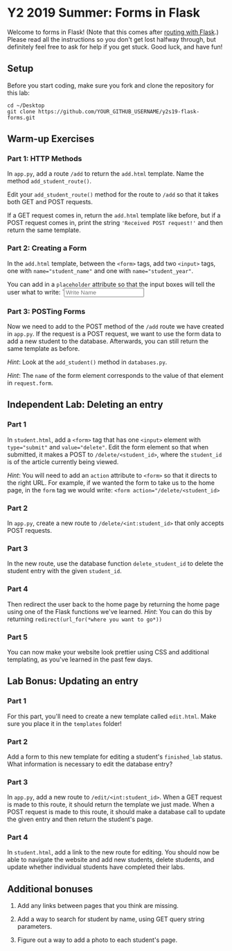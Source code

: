 # Y2 2019 Summer: Forms in Flask

Welcome to forms in Flask! (Note that this comes after
[routing with Flask](https://github.com/meet-projects/y2s18-routing).)
Please read all the instructions so you don't get lost halfway
through, but definitely feel free to ask for help if you get stuck.
Good luck, and have fun!

## Setup

Before you start coding, make sure you fork and clone the repository
for this lab:
```
cd ~/Desktop
git clone https://github.com/YOUR_GITHUB_USERNAME/y2s19-flask-forms.git
```

## Warm-up Exercises

### Part 1: HTTP Methods

In `app.py`, add a route `/add` to return the `add.html` template.
Name the method `add_student_route()`.

Edit your `add_student_route()` method for the route to `/add` so that
it takes both GET and POST requests.

If a GET request comes in, return the `add.html` template like before,
but if a POST request comes in, print the string `'Received POST request!'`
and then return the same template.



### Part 2: Creating a Form

In the `add.html` template, between the `<form>` tags, add two `<input>`
tags, one with `name="student_name"` and one with `name="student_year"`.

You can add in a `placeholder` attribute so that the input boxes will tell the user what to write:
`<input type="text" placeholder="Write Name" name="student_name">


### Part 3: POSTing Forms

Now we need to add to the POST method of the `/add` route we have created
in `app.py`. If the request is a POST request, we want to use the form data to add a new student to the database. Afterwards, you can still return the same template as before.

*Hint*: Look at the `add_student()` method in `databases.py`.

*Hint*: The `name` of the form element corresponds to the value of that
element in `request.form`. 

## Independent Lab: Deleting an entry


### Part 1

In `student.html`, add a `<form>` tag that has one `<input>` element
with `type="submit"` and `value="delete"`. Edit the form element
so that when submitted, it makes a POST to `/delete/<student_id>`, where
the `student_id` is of the article currently being viewed. 

*Hint*: You will need to add an `action` attribute to `<form>` so that it directs to the right URL. For example, if we wanted the form to take us to the home page, in the `form` tag we would write: `<form action="/delete/<student_id>`

### Part 2

In `app.py`, create a new route to `/delete/<int:student_id>` that
only accepts POST requests.

### Part 3

In the new route, use the database function `delete_student_id` to
delete the student entry with the given `student_id`.

### Part 4

Then redirect the user back to the home page by returning the home page
using one of the Flask functions we've learned.
*Hint*: You can do this by returning `redirect(url_for(*where you want to go*))`

### Part 5

You can now make your website look prettier using CSS and additional
templating, as you've learned in the past few days.

## Lab Bonus: Updating an entry

### Part 1

For this part, you'll need to create a new template called `edit.html`.
Make sure you place it in the `templates` folder!

### Part 2

Add a form to this new template for editing a student's `finished_lab`
status. What information is necessary to edit the database entry?

### Part 3

In `app.py`, add a new route to `/edit/<int:student_id>`. When a GET
request is made to this route, it should return the template we just made.
When a POST request is made to this route, it should make a database call
to update the given entry and then return the student's page.

### Part 4

In `student.html`, add a link to the new route for editing. You should
now be able to navigate the website and add new students, delete students,
and update whether individual students have completed their labs.

## Additional bonuses

1. Add any links between pages that you think are missing.

1. Add a way to search for student by name, using GET query string parameters.

2. Figure out a way to add a photo to each student's page.
